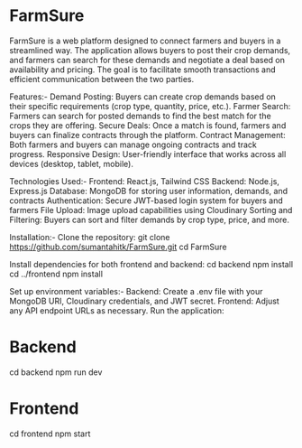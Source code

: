 # FarmSure
FarmSure is a web platform designed to connect farmers and buyers in a streamlined way. The application allows buyers to post their crop demands, and farmers can search for these demands and negotiate a deal based on availability and pricing. The goal is to facilitate smooth transactions and efficient communication between the two parties.

Features:-
Demand Posting: Buyers can create crop demands based on their specific requirements (crop type, quantity, price, etc.).
Farmer Search: Farmers can search for posted demands to find the best match for the crops they are offering.
Secure Deals: Once a match is found, farmers and buyers can finalize contracts through the platform.
Contract Management: Both farmers and buyers can manage ongoing contracts and track progress.
Responsive Design: User-friendly interface that works across all devices (desktop, tablet, mobile).


Technologies Used:-
Frontend: React.js, Tailwind CSS
Backend: Node.js, Express.js
Database: MongoDB for storing user information, demands, and contracts
Authentication: Secure JWT-based login system for buyers and farmers
File Upload: Image upload capabilities using Cloudinary
Sorting and Filtering: Buyers can sort and filter demands by crop type, price, and more.

Installation:-
Clone the repository:
git clone https://github.com/sumantahitk/FarmSure.git
cd FarmSure

Install dependencies for both frontend and backend:
cd backend
npm install
cd ../frontend
npm install

Set up environment variables:-
Backend: Create a .env file with your MongoDB URI, Cloudinary credentials, and JWT secret.
Frontend: Adjust any API endpoint URLs as necessary.
Run the application:

# Backend
cd backend
npm run dev

# Frontend
cd frontend
npm start
